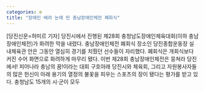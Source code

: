 ```yaml
---
categories: e
title: "장애인 배려 눈에 띤 충남장애인체전 폐회식"
---
```

[당진신문=허미르 기자] 당진시에서 진행된 제28회 충청남도장애인체육대회(이하 충남장애인체전)가 화려한 막을 내렸다. 충남장애인체전 폐회식 장소인 당진종합운동장 실내체육관 안은 그동안 열심히 경기를 치뤘던 선수들이 자리했다. 폐회식은 개회식보다 커진 수어 화면으로 화려하게 마무리 됐다. 이번 제28회 충남장애인체전은 뭉쳐라 당진에서! 피어나라 충남의 꿈!이라는 대회 구호아래 당진시와 체육회, 그리고 자원봉사자들의 많은 헌신이 아래 용기의 열정의 불꽃을 피우는 스포츠의 장이 됐다는 평가를 받고 있다. 충청남도 15개의 시·군이 모두